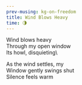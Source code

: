 ```yaml
--- 
prev-musing: kg-on-freedom
title: Wind Blows Heavy
time: 🌗
---
```

Wind blows heavy\
Through my open window\
Its howl, disquieting\

As the wind settles, my\
Window gently swings shut\
Silence feels warm